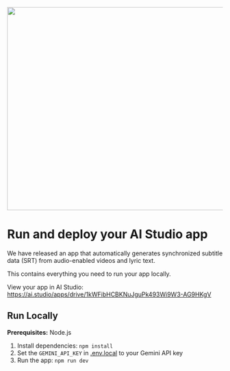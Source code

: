 <div align="center">
<img width="1200" height="475" alt="GHBanner" src="https://github.com/user-attachments/assets/0aa67016-6eaf-458a-adb2-6e31a0763ed6" />
</div>

# Run and deploy your AI Studio app

We have released an app that automatically generates synchronized subtitle data (SRT) from audio-enabled videos and lyric text.

This contains everything you need to run your app locally.

View your app in AI Studio: https://ai.studio/apps/drive/1kWFibHCBKNuJguPk493Wi9W3-AG9HKgV

## Run Locally

**Prerequisites:**  Node.js


1. Install dependencies:
   `npm install`
2. Set the `GEMINI_API_KEY` in [.env.local](.env.local) to your Gemini API key
3. Run the app:
   `npm run dev`

